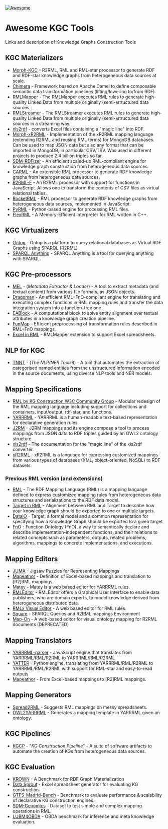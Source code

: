 [![Awesome](https://awesome.re/badge.svg)](https://github.com//kg-construct/awesome-kgc-tools) 

# Awesome KGC Tools

Links and description of Knowledge Graphs Construction Tools

## KGC Materializers
* [Morph-KGC](https://github.com/oeg-upm/morph-kgc) - R2RML, RML and RML-star processor to generate RDF and RDF-star knowledge graphs from heterogeneous data sources at scale.
* [Chimera](https://github.com/cefriel/chimera) - Framework based on Apache Camel to define composable semantic data transformation pipelines (lifting/lowering to/from RDF)
* [RMLMapper](https://github.com/RMLio/rmlmapper-java/) - The RMLMapper executes RML rules to generate high-quality Linked Data from multiple originally (semi-)structured data sources 
* [RMLStreamer](https://github.com/RMLio/RMLStreamer/) - The RMLStreamer executes RML rules to generate high-quality Linked Data from multiple originally (semi-)structured data sources in a streaming way. 
* [xls2rdf](https://github.com/sparna-git/xls2rdf) - converts Excel files containing a "magic line" into RDF.
* [Morph-xR2RML](https://github.com/frmichel/morph-xr2rml/) - Implementation of the xR2RML mapping language (extending R2RML and reusing RML terms) for MongoDB databases. Can be used to map JSON data but also any format that can be imported in MongoDB, in particular CSV/TSV. Was used in different projects to produce 2.4 billion triples so far.
* [SDM-RDFizer](https://github.com/SDM-TIB/SDM-RDFizer) - An efficient scaled-up RML-compliant engine for knowledge graph construction from heterogeneous data sources.
* [CARML](https://github.com/carml/carml) - An extensible RML processor to generate RDF knowledge graphs from heterogeneous data sources.
* [R2RML-F](https://github.com/chrdebru/r2rml) - An R2RML processor with support for functions in JavaScript. Allows one to transform the contents of CSV files as virtual relational tables.
* [RocketRML](https://github.com/semantifyit/RocketRML) - RML processor to generate RDF knowledge graphs from heterogeneous data sources, implemented in JavaScript.
* [PyRML](https://github.com/anuzzolese/pyrml) - Python-based engine for processing RML files.
* [FlexRML](https://github.com/wintechis/flex-rml) - A Memory-Efficient Interpreter for RML written in C++.

## KGC Virtualizers
* [Ontop](https://github.com/ontop/ontop) - Ontop is a platform to query relational databases as Virtual RDF Graphs using SPARQL (R2RML)
* [SPARQL Anything](https://github.com/SPARQL-Anything/sparql.anything) - SPARQL Anything is a tool for querying anything with SPARQL.

## KGC Pre-processors
* [MEL](https://w3id.org/kgcp/MEL-TNNT/) - (*Metadata Extractor & Loader*) - A tool to extract metadata (and textual content) from various file formats, as JSON objects.
* [Dragoman](https://github.com/SDM-TIB/Dragoman) - An efficient RML+FnO-compliant engine for translating and executing complex functions in RML mapping rules and transfer the data integration system into a function-free one. 
* [EABlock](https://github.com/SDM-TIB/EABlock) - A computational block to solve entity alignment over textual attributes in a knowledge graph creation pipeline. 
* [FunMap](https://github.com/SDM-TIB/FunMap) - Efficient preprocessing of transformation rules described in RML+FnO mappings.
* [Excel in RML](https://www.dfki.uni-kl.de/~mschroeder/demo/excel-rml/) - RMLMapper extension to support Excel spreadsheets.

## NLP for KGC
* [TNNT](https://w3id.org/kgcp/MEL-TNNT/) - (*The NLP/NER Toolkit*) - A tool that automates the extraction of categorised named entities from the unstructured information encoded in the source documents, using diverse NLP tools and NER models.

## Mapping Specifications

* [RML by KG Construction W3C Community Group](https://w3id.org/rml/portal) - Modular redesign of the RML mapping language including support for collections and containers, input/output, rdf-star, and functions.
* [YARRRML](https://rml.io/yarrrml/spec/) - YARRRML is a human-readable text-based representation for declarative generation rules.
* [J2RM](https://w3id.org/kgcp/J2RM/) - J2RM mappings and its engine compose a tool to process mappings from JSON data to RDF triples guided by an OWL2 ontology structure.
* [xls2rdf](https://skos-play.sparna.fr/play/convert?lang=en#documentation) - The documentation for the "magic line" of the xls2rdf converter.
* [xR2RML](https://www.i3s.unice.fr/~fmichel/xr2rml_specification.html) - xR2RML is a language for expressing customized mappings from various types of databases (XML, object-oriented, NoSQL) to RDF datasets.

### Previous RML version (and extensions)
* [RML](https://rml.io/specs/rml/) - The RDF Mapping Language (RML) is a mapping language defined to express customized mapping rules from heterogeneous data structures and serializations to the RDF data model. 
* [Target in RML](https://rml.io/specs/rml-target/) - Alignment between RML and Target to describe how your knowledge graph should be exported to one or multiple targets.
* [DataIO](https://rml.io/specs/dataio/) - Target, a formal model and a common representation for specifying how a Knowledge Graph should be exported to a given target
* [FnO](https://fno.io/rml/) - Function Ontology (FnO), a way to semantically declare and describe implementation-independent functions, and their relations to related concepts such as parameters, outputs, related problems, algorithms, mappings to concrete implementations, and executions.

## Mapping Editors
* [JUMA](https://opengogs.adaptcentre.ie/crottija/juma-r2rml) - Jigsaw Puzzles for Representing Mappings
* [Mapeathor](https://morph.oeg.fi.upm.es/tool/mapeathor) - Definition of Excel-based mappings and translation to [R2]RML mappings.
* [Matey](https://rml.io/yarrrrml/matey/) - Matey is a web based editor for YARRRML rules.
* [RMLEditor](https://github.com/RMLio/rmleditor-ce) - RMLEditor offers a Graphical User Interface to enable data publishers, who are domain experts, to model knowledge derived from heterogeneous distributed data.
* [RMLx Visual Editor](https://pebbie.org/mashup/rml) - A web based editor for RML rules. 
* [Square](https://square.semvis.pl/projects) - SPARQL Queries and R2RML mappings Environment
* [Map-On](https://github.com/arc-lasalle/Map-On) - A web-based editor for visual ontology mapping for R2RML documents (DEPRECATED)

## Mapping Translators
* [YARRRML-parser](https://github.com/RMLio/yarrrml-parser) - JavaScript engine that translates from YARRRML/RML/R2RML to YARRRML/RML/R2RML
* [YATTER](https://github.com/oeg-upm/yatter) - Python engine, translating from YARRRML/RML/R2RML to YARRRML/RML/R2RML with support for RML-star and easy-to-read outputs
* [Mapeathor](https://morph.oeg.fi.upm.es/tool/mapeathor) - From Excel-based mappings to [R2]RML mappings.

## Mapping Generators
* [Spread2RML](https://www.dfki.uni-kl.de/~mschroeder/demo/spread2rml/) - Suggests RML mappings on messy spreadsheets.
* [OWL2YARRRML](https://github.com/oeg-upm/owl2yarrrml) - Generates a mapping template in YARRRML given an ontology.

## KGC Pipelines
* [KGCP](http://w3id.org/kgcp/) - "_KG Construction Pipeline_" - A suite of software artifacts to automate the creation of KGs from heterogeneous data sources.

## KGC Evaluation
* [KROWN](https://github.com/kg-construct/krown) - A Benchmark for RDF Graph Materialization
* [Data Sprout](https://www.dfki.uni-kl.de/~mschroeder/demo/datasprout/) - Excel spreadsheet generator for evaluating KG construction.
* [GTFS-Madrid-Bench](https://github.com/oeg-upm/gtfs-bench) - Benchmark to evaluate performance & scalability of declarative KG construction engines.
* [SDM-Genomics](https://doi.org/10.6084/m9.figshare.14838342.v1) - Dataset to test simple and complex mapping operations in RML.
* [LUBM4OBDA](https://github.com/oeg-upm/lubm4obda) - OBDA benchmark for inference and meta knowledge evaluation.

